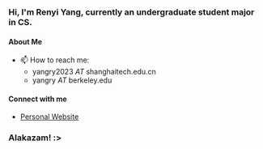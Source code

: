### Hi, I'm Renyi Yang, currently an undergraduate student major in CS.

#### About Me
- 📫 How to reach me:
  - yangry2023 *AT* shanghaitech.edu.cn
  - yangry *AT* berkeley.edu

<!--
#### My GitHub Stats
![AristurtleHu's GitHub stats](https://github-readme-stats.vercel.app/api?username=AristurtleHu&show_icons=true&theme=radical)

#### Top Languages
![Top Languages](https://github-readme-stats.vercel.app/api/top-langs/?username=AristurtleHu&layout=compact&theme=radical)
-->

#### Connect with me
- [Personal Website](https://aristurtlehu.github.io)

### Alakazam! :>
<!--
**AristurtleHu/AristurtleHu** is a ✨ _special_ ✨ repository because its `README.md` (this file) appears on your GitHub profile.

Here are some ideas to get you started:

- 🔭 I’m currently working on ...
- 🌱 I’m currently learning ...
- 👯 I’m looking to collaborate on ...
- 🤔 I’m looking for help with ...
- 💬 Ask me about ...
- 📫 How to reach me: ...
- 😄 Pronouns: ...
- ⚡ Fun fact: ...
-->
